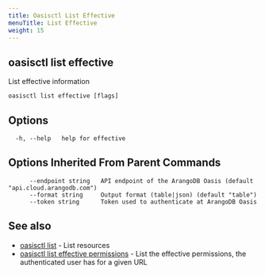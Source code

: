 ```yaml
---
title: Oasisctl List Effective
menuTitle: List Effective
weight: 15
---
```

## oasisctl list effective

List effective information

```
oasisctl list effective [flags]
```

## Options
```
  -h, --help   help for effective
```

## Options Inherited From Parent Commands
```
      --endpoint string   API endpoint of the ArangoDB Oasis (default "api.cloud.arangodb.com")
      --format string     Output format (table|json) (default "table")
      --token string      Token used to authenticate at ArangoDB Oasis
```

## See also
* [oasisctl list](_index.md)	 - List resources
* [oasisctl list effective permissions](list-effective-permissions.md)	 - List the effective permissions, the authenticated user has for a given URL

